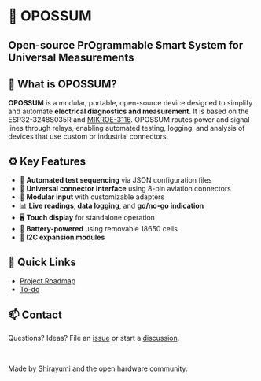 # 🦝 OPOSSUM
## Open-source PrOgrammable Smart System for Universal Measurements

<!--------------------------------------------------------------------------->
## 📌 What is OPOSSUM?

**OPOSSUM** is a modular, portable, open-source device designed to simplify and automate **electrical diagnostics and measurement**. It is based on the ESP32-3248S035R and [MIKROE-3116](/OUTSIDE_DOCUMENTATION/Multimeter_Click/Multimeter_Click_MIKROE-3116.pdf). OPOSSUM routes power and signal lines through relays, enabling automated testing, logging, and analysis of devices that use custom or industrial connectors.

<!--------------------------------------------------------------------------->
## ⚙️ Key Features

- 🔄 **Automated test sequencing** via JSON configuration files
- 🔌 **Universal connector interface** using 8-pin aviation connectors
- 🔧 **Modular input** with customizable adapters
- 📊 **Live readings, data logging**, and **go/no-go indication**
- 🖥️ **Touch display** for standalone operation
- 🔋 **Battery-powered** using removable 18650 cells
- 🧩 **I2C expansion modules**

## 🔗 Quick Links
- [Project Roadmap](/roadmap.md)
- [To-do](/docs/to-do.md)

## 📫 Contact
Questions? Ideas? File an [issue](https://github.com/Shirayumi/OPOSSUM/issues) or start a [discussion](https://github.com/Shirayumi/OPOSSUM/discussions).
 
<br>

Made by [Shirayumi](https://github.com/Shirayumi) and the open hardware community.